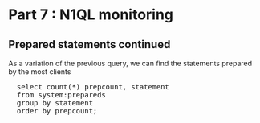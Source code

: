 # Part 7 : N1QL monitoring

## Prepared statements continued

As a variation of the previous query, we can find the statements prepared by the most clients

<pre id="example">
  select count(*) prepcount, statement 
  from system:prepareds 
  group by statement 
  order by prepcount;

</pre>
